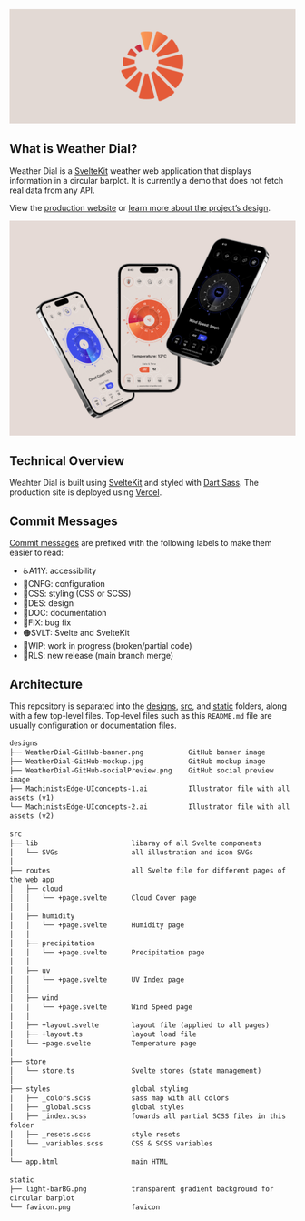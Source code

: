 [![Weather Dial](designs/WeatherDial-GitHub-banner.png)](https://weatherdial.richardfxr.com/)

## What is Weather Dial?

Weather Dial is a [SvelteKit](https://kit.svelte.dev/) weather web application that displays information in a circular barplot. It is currently a demo that does not fetch real data from any API.

View the [production website](https://weatherdial.richardfxr.com/) or [learn more about the project’s design](https://www.richardfxr.com/projects/weatherdial).
<br>

![Weather Dial displayed on three iPhone 14 Pros.](designs/WeatherDial-GitHub-mockup.jpg)

## Technical Overview

Weahter Dial is built using [SvelteKit](https://kit.svelte.dev/) and styled with [Dart Sass](https://sass-lang.com/dart-sass). The production site is deployed using [Vercel](https://vercel.com/).

## Commit Messages

[Commit messages](https://github.com/richardfxr/weather-dial/commits/main) are prefixed with the following labels to make them easier to read:

- ♿️A11Y: accessibility
- 🔧CNFG: configuration
- 💄CSS: styling (CSS or SCSS)
- 📐DES: design
- 📝DOC: documentation
- 🐛FIX: bug fix
- 🟠SVLT: Svelte and SvelteKit
- 🚧WIP: work in progress (broken/partial code)
- 🎉RLS: new release (main branch merge)

## Architecture

This repository is separated into the [designs](https://github.com/richardfxr/weather-dial/tree/main/designs), [src](https://github.com/richardfxr/weather-dial/tree/main/src), and [static](https://github.com/richardfxr/weather-dial/tree/main/static) folders, along with a few top-level files. Top-level files such as this `README.md` file are usually configuration or documentation files.

    designs
    ├── WeatherDial-GitHub-banner.png           GitHub banner image
    ├── WeatherDial-GitHub-mockup.jpg           GitHub mockup image
    ├── WeatherDial-GitHub-socialPreview.png    GitHub social preview image
    ├── MachinistsEdge-UIconcepts-1.ai          Illustrator file with all assets (v1)
    └── MachinistsEdge-UIconcepts-2.ai          Illustrator file with all assets (v2)

    src
    ├── lib                       libaray of all Svelte components
    │   └── SVGs                  all illustration and icon SVGs
    │
    ├── routes                    all Svelte file for different pages of the web app
    │   ├── cloud
    │   │   └── +page.svelte      Cloud Cover page
    │   │
    │   ├── humidity
    │   │   └── +page.svelte      Humidity page
    │   │
    │   ├── precipitation
    │   │   └── +page.svelte      Precipitation page
    │   │
    │   ├── uv
    │   │   └── +page.svelte      UV Index page
    │   │
    │   ├── wind
    │   │   └── +page.svelte      Wind Speed page
    │   │
    │   ├── +layout.svelte        layout file (applied to all pages)
    │   ├── +layout.ts            layout load file
    │   └── +page.svelte          Temperature page
    │
    ├── store
    │   └── store.ts              Svelte stores (state management)
    │
    ├── styles                    global styling
    │   ├── _colors.scss          sass map with all colors
    │   ├── _global.scss          global styles
    │   ├── _index.scss           fowards all partial SCSS files in this folder
    │   ├── _resets.scss          style resets
    │   └── _variables.scss       CSS & SCSS variables
    │
    └── app.html                  main HTML
    
    static
    ├── light-barBG.png           transparent gradient background for circular barplot
    └── favicon.png               favicon
